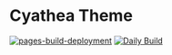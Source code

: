 # Cyathea Theme

[![pages-build-deployment](https://github.com/BenSouchet/cyathea/actions/workflows/pages/pages-build-deployment/badge.svg)](https://github.com/BenSouchet/cyathea/actions/workflows/pages/pages-build-deployment)
[![Daily Build](https://github.com/BenSouchet/cyathea/actions/workflows/daily-build.yml/badge.svg)](https://github.com/BenSouchet/cyathea/actions/workflows/daily-build.yml)
